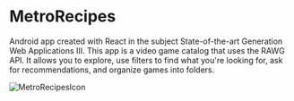 # MetroRecipes
Android app created with React in the subject State-of-the-art Generation Web Applications III. This app is a video game catalog that uses the RAWG API. It allows you to explore, use filters to find what you're looking for, ask for recommendations, and organize games into folders.

![MetroRecipesIcon](https://user-images.githubusercontent.com/89971634/132138357-d95d9af6-f543-4964-bb78-56c6af1d08a8.png)

